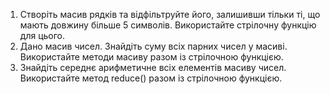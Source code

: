 1. Створіть масив рядків та відфільтруйте його, залишивши тільки ті, що мають довжину більше 5 символів. Використайте стрілочну функцію для цього.
2. Дано масив чисел. Знайдіть суму всіх парних чисел у масиві. Використайте методи масиву разом із стрілочною функцією.
3. Знайдіть середнє арифметичне всіх елементів масиву чисел. Використайте метод reduce() разом із стрілочною функцією.